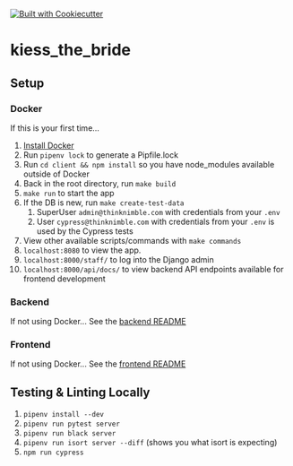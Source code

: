 [![Built with Cookiecutter](https://img.shields.io/badge/built%20with-Cookiecutter-ff69b4.svg?logo=cookiecutter)](https://github.com/cookiecutter/cookiecutter)

# kiess_the_bride

## Setup

### Docker
If this is your first time...
1. [Install Docker](https://www.docker.com/)
1. Run `pipenv lock` to generate a Pipfile.lock
1. Run `cd client && npm install` so you have node_modules available outside of Docker
1. Back in the root directory, run `make build`
1. `make run` to start the app
1. If the DB is new, run `make create-test-data`
    1. SuperUser `admin@thinknimble.com` with credentials from your `.env`
    1. User `cypress@thinknimble.com` with credentials from your `.env` is used by the Cypress
       tests
1. View other available scripts/commands with `make commands`
1. `localhost:8080` to view the app.
1. `localhost:8000/staff/` to log into the Django admin
1. `localhost:8000/api/docs/` to view backend API endpoints available for frontend development


### Backend
If not using Docker...
See the [backend README](server/README.md)

### Frontend
If not using Docker...
See the [frontend README](client/README.md)


## Testing & Linting Locally
1. `pipenv install --dev`
1. `pipenv run pytest server`
1. `pipenv run black server`
1. `pipenv run isort server --diff` (shows you what isort is expecting)
1. `npm run cypress`
